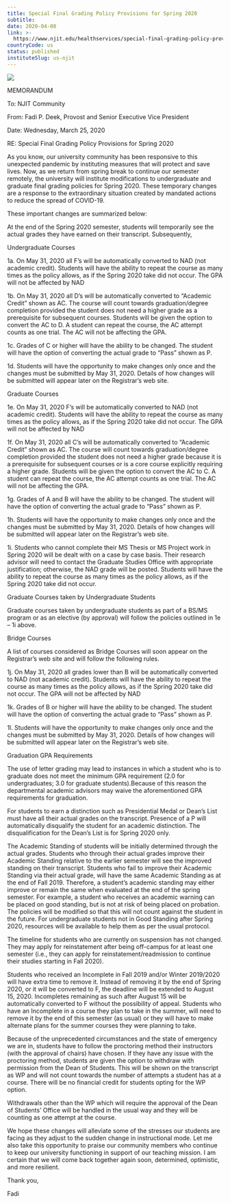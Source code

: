 ```yaml
---
title: Special Final Grading Policy Provisions for Spring 2020
subtitle: 
date: 2020-04-08
link: >-
  https://www.njit.edu/healthservices/special-final-grading-policy-provisions-spring-2020
countryCode: us
status: published
instituteSlug: us-njit
---
```

![](https://www.njit.edu/healthservices/sites/all/themes/njit_v1_2/favicon.ico)

MEMORANDUM

To: NJIT Community

From: Fadi P. Deek, Provost and Senior Executive Vice President

Date: Wednesday, March 25, 2020

RE: Special Final Grading Policy Provisions for Spring 2020

As you know, our university community has been responsive to this unexpected pandemic by instituting measures that will protect and save lives. Now, as we return from spring break to continue our semester remotely, the university will institute modifications to undergraduate and graduate final grading policies for Spring 2020. These temporary changes are a response to the extraordinary situation created by mandated actions to reduce the spread of COVID-19.

These important changes are summarized below:

At the end of the Spring 2020 semester, students will temporarily see the actual grades they have earned on their transcript. Subsequently,

Undergraduate Courses

1a. On May 31, 2020 all F’s will be automatically converted to NAD (not academic credit). Students will have the ability to repeat the course as many times as the policy allows, as if the Spring 2020 take did not occur. The GPA will not be affected by NAD

1b. On May 31, 2020 all D’s will be automatically converted to “Academic Credit” shown as AC. The course will count towards graduation/degree completion provided the student does not need a higher grade as a prerequisite for subsequent courses. Students will be given the option to convert the AC to D. A student can repeat the course, the AC attempt counts as one trial. The AC will not be affecting the GPA.

1c. Grades of C or higher will have the ability to be changed. The student will have the option of converting the actual grade to “Pass” shown as P.

1d. Students will have the opportunity to make changes only once and the changes must be submitted by May 31, 2020. Details of how changes will be submitted will appear later on the Registrar’s web site.

Graduate Courses

1e. On May 31, 2020 F’s will be automatically converted to NAD (not academic credit). Students will have the ability to repeat the course as many times as the policy allows, as if the Spring 2020 take did not occur. The GPA will not be affected by NAD

1f. On May 31, 2020 all C’s will be automatically converted to “Academic Credit” shown as AC. The course will count towards graduation/degree completion provided the student does not need a higher grade because it is a prerequisite for subsequent courses or is a core course explicitly requiring a higher grade. Students will be given the option to convert the AC to C. A student can repeat the course, the AC attempt counts as one trial. The AC will not be affecting the GPA.

1g. Grades of A and B will have the ability to be changed. The student will have the option of converting the actual grade to “Pass” shown as P.

1h. Students will have the opportunity to make changes only once and the changes must be submitted by May 31, 2020. Details of how changes will be submitted will appear later on the Registrar’s web site.

1i. Students who cannot complete their MS Thesis or MS Project work in Spring 2020 will be dealt with on a case by case basis. Their research advisor will need to contact the Graduate Studies Office with appropriate justification; otherwise, the NAD grade will be posted. Students will have the ability to repeat the course as many times as the policy allows, as if the Spring 2020 take did not occur.

Graduate Courses taken by Undergraduate Students

Graduate courses taken by undergraduate students as part of a BS/MS program or as an elective (by approval) will follow the policies outlined in 1e – 1i above.

Bridge Courses

A list of courses considered as Bridge Courses will soon appear on the Registrar’s web site and will follow the following rules.

1j. On May 31, 2020 all grades lower than B will be automatically converted to NAD (not academic credit). Students will have the ability to repeat the course as many times as the policy allows, as if the Spring 2020 take did not occur. The GPA will not be affected by NAD

1k. Grades of B or higher will have the ability to be changed. The student will have the option of converting the actual grade to “Pass” shown as P.

1l. Students will have the opportunity to make changes only once and the changes must be submitted by May 31, 2020. Details of how changes will be submitted will appear later on the Registrar’s web site.

Graduation GPA Requirements

The use of letter grading may lead to instances in which a student who is to graduate does not meet the minimum GPA requirement (2.0 for undergraduates; 3.0 for graduate students).Because of this reason the departmental academic advisors may waive the aforementioned GPA requirements for graduation.

For students to earn a distinction such as Presidential Medal or Dean’s List must have all their actual grades on the transcript. Presence of a P will automatically disqualify the student for an academic distinction. The disqualification for the Dean’s List is for Spring 2020 only.

The Academic Standing of students will be initially determined through the actual grades. Students who through their actual grades improve their Academic Standing relative to the earlier semester will see the improved standing on their transcript. Students who fail to improve their Academic Standing via their actual grade, will have the same Academic Standing as at the end of Fall 2019. Therefore, a student’s academic standing may either improve or remain the same when evaluated at the end of the spring semester. For example, a student who receives an academic warning can be placed on good standing, but is not at risk of being placed on probation. The policies will be modified so that this will not count against the student in the future. For undergraduate students not in Good Standing after Spring 2020, resources will be available to help them as per the usual protocol.

The timeline for students who are currently on suspension has not changed. They may apply for reinstatement after being off-campus for at least one semester (i.e., they can apply for reinstatement/readmission to continue their studies starting in Fall 2020).

Students who received an Incomplete in Fall 2019 and/or Winter 2019/2020 will have extra time to remove it. Instead of removing it by the end of Spring 2020, or it will be converted to F, the deadline will be extended to August 15, 2020. Incompletes remaining as such after August 15 will be automatically converted to F without the possibility of appeal. Students who have an Incomplete in a course they plan to take in the summer, will need to remove it by the end of this semester (as usual) or they will have to make alternate plans for the summer courses they were planning to take.

Because of the unprecedented circumstances and the state of emergency we are in, students have to follow the proctoring method their instructors (with the approval of chairs) have chosen. If they have any issue with the proctoring method, students are given the option to withdraw with permission from the Dean of Students. This will be shown on the transcript as WP and will not count towards the number of attempts a student has at a course. There will be no financial credit for students opting for the WP option.

Withdrawals other than the WP which will require the approval of the Dean of Students’ Office will be handled in the usual way and they will be counting as one attempt at the course.

We hope these changes will alleviate some of the stresses our students are facing as they adjust to the sudden change in instructional mode. Let me also take this opportunity to praise our community members who continue to keep our university functioning in support of our teaching mission. I am certain that we will come back together again soon, determined, optimistic, and more resilient.

Thank you,

Fadi